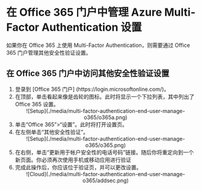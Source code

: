 <properties 
	pageTitle="在 Office 365 门户中管理 Azure MFA 设置" 
	description="本页说明用户需要在 Office 365 门户中的哪个位置管理其 Azure MFA 设置。" 
	services="multi-factor-authentication" 
	documentationCenter="" 
	authors="billmath" 
	manager="terrylan" 
	editor="bryanla"/>

<tags 
	ms.service="multi-factor-authentication" 
	ms.date="06/02/2015" 
	wacn.date="09/15/2015"/>

# 在 Office 365 门户中管理 Azure Multi-Factor Authentication 设置


如果你在 Office 365 上使用 Multi-Factor Authentication，则需要通过 Office 365 门户管理其他安全性验证设置。

## 在 Office 365 门户中访问其他安全性验证设置

<ol>

<li>登录到 [Office 365 门户] (https://login.microsoftonline.com/)。</li>
<li>在顶部，单击看起来像是齿轮的图标。此时将显示一个下拉列表，其中列出了 Office 365 设置。</li>


<center>![Setup](./media/multi-factor-authentication-end-user-manage-o365/o365a.png)</center>

<li>单击“Office 365”>“设置”。此时将打开设置页。</li>
<li>在左侧单击“其他安全性验证”。</li>

<center>![Setup](./media/multi-factor-authentication-end-user-manage-o365/o365.png)</center>

<li>在右侧，单击“更新用于帐户安全性的电话号码”链接。随后你将重定向到一个新页面。你必须再次使用手机或移动应用进行验证</li>
<li>完成此操作后，你应该位于验证页，并可以更改设置。</li>

<center>![Cloud](./media/multi-factor-authentication-end-user-manage-o365/addsec.png)</center>

<!---HONumber=69-->